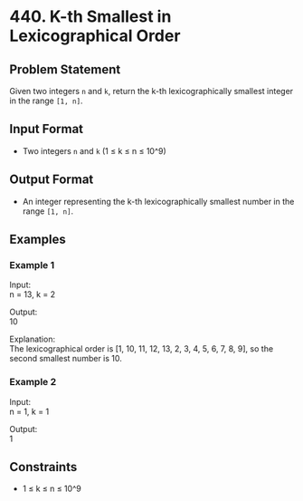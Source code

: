 # 440. K-th Smallest in Lexicographical Order

## Problem Statement

Given two integers `n` and `k`, return the k-th lexicographically smallest integer in the range `[1, n]`.

## Input Format

- Two integers `n` and `k` (1 ≤ k ≤ n ≤ 10^9)

## Output Format

- An integer representing the k-th lexicographically smallest number in the range `[1, n]`.

## Examples

### Example 1

Input:  
n = 13, k = 2

Output:  
10

Explanation:  
The lexicographical order is [1, 10, 11, 12, 13, 2, 3, 4, 5, 6, 7, 8, 9], so the second smallest number is 10.

### Example 2

Input:  
n = 1, k = 1

Output:  
1

## Constraints

- 1 ≤ k ≤ n ≤ 10^9
